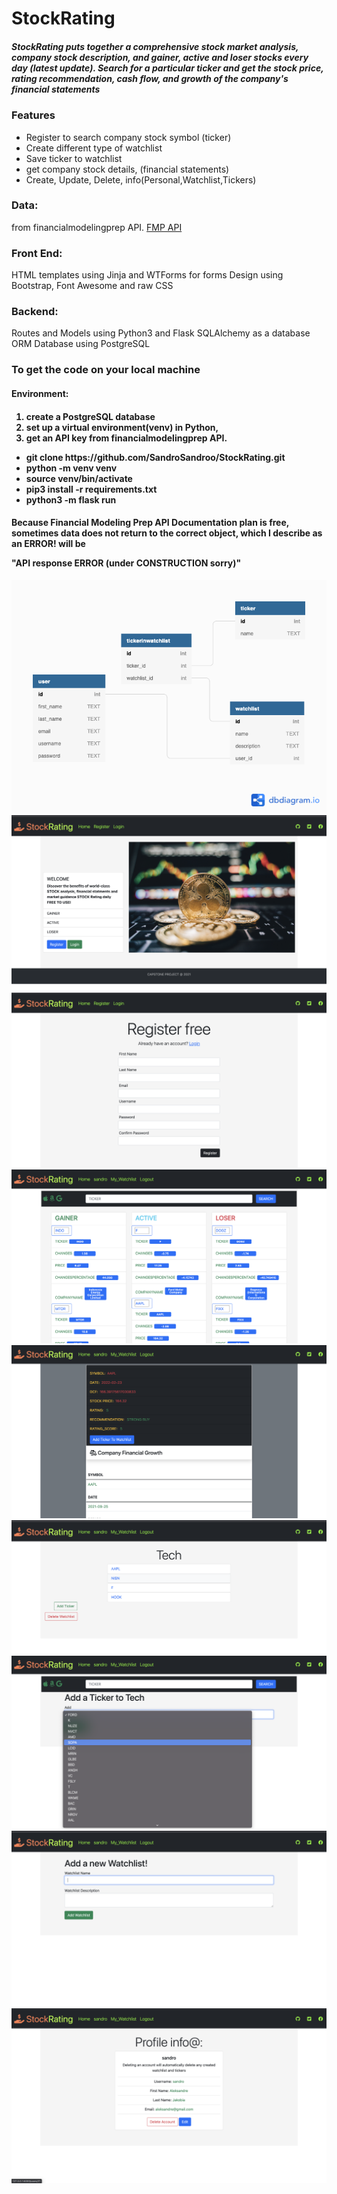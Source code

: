 

<h1>StockRating</h1>

<h5>StockRating puts together a comprehensive stock market analysis, company stock description, and gainer, active and loser stocks every day (latest update). Search for a particular ticker and get the stock price, rating recommendation, cash flow, and growth of the company's financial statements</h5>

<h3>Features</h3>
<ul>
<li>Register to search company stock symbol (ticker)</li>
<li>Create different type of watchlist</li>
<li>Save ticker to watchlist</li>
<li>get company stock details, (financial statements)</li>
<li>Create, Update, Delete, info(Personal,Watchlist,Tickers)</li>
</ul>

<h3>Data:</h3>
from financialmodelingprep API.
<a href="https://site.financialmodelingprep.com/developer/docs">FMP API</a>

<h3>Front End:</h3>
HTML templates using Jinja and WTForms for forms Design using Bootstrap, Font Awesome and raw CSS

<h3>Backend:</h3>
Routes and Models using Python3 and Flask SQLAlchemy as a database ORM Database using PostgreSQL



<h3>To get the code on your local machine</h3> 
<h4>Environment:<h4>
<ol>
<li>create a PostgreSQL database </li>
<li>set up a virtual environment(venv) in Python, </li>
<li>get an API key from financialmodelingprep API.</li>
</ol> 
<ul>
 <li> git clone https://github.com/SandroSandroo/StockRating.git</li>
 <li>python -m venv venv</li>
 <li>source venv/bin/activate</li>
 <li>pip3 install -r requirements.txt</li>
 <li>python3 -m flask run</li>
</ul>


<h4>Because Financial Modeling Prep API Documentation plan is free, sometimes data does not return to the correct object, which I describe as an ERROR! will be
 <p>"API response ERROR (under CONSTRUCTION sorry)"</p>
</h4>

![1](/img/DB_disagne_schema.png)
![2](/img/main.png)
![3](/img/register.png)
![4](/img/home.png)
![5](/img/ticker.png)
![6](/img/ticker_in_wtlist.png)
![7](/img/add_ticker.png)
![8](/img/Watchlist.png)
![9](/img/profile.png)

